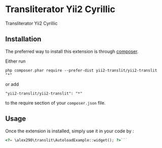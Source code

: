 Transliterator Yii2 Cyrillic
============================
Transliterator Yii2 Cyrillic

Installation
------------

The preferred way to install this extension is through [composer](http://getcomposer.org/download/).

Either run

```
php composer.phar require --prefer-dist yii2-translit/yii2-translit "*"
```

or add

```
"yii2-translit/yii2-translit": "*"
```

to the require section of your `composer.json` file.


Usage
-----

Once the extension is installed, simply use it in your code by  :

```php
<?= \alex290\translit\AutoloadExample::widget(); ?>```